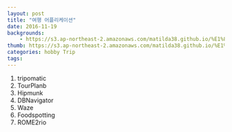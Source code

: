 ```yaml
---
layout: post
title: "여행 어플리케이션"
date: 2016-11-19
backgrounds:
    - https://s3.ap-northeast-2.amazonaws.com/matilda38.github.io/%E1%84%92%E1%85%A1...jpg
thumb: https://s3.ap-northeast-2.amazonaws.com/matilda38.github.io/%E1%84%80%E1%85%A1%E1%86%BC%E1%84%8B%E1%85%A1%E1%84%8C%E1%85%B5.jpg
categories: hobby Trip
tags:
---
```


1. tripomatic
2. TourPlanb
3. Hipmunk
4. DBNavigator
5. Waze
6. Foodspotting
7. ROME2rio